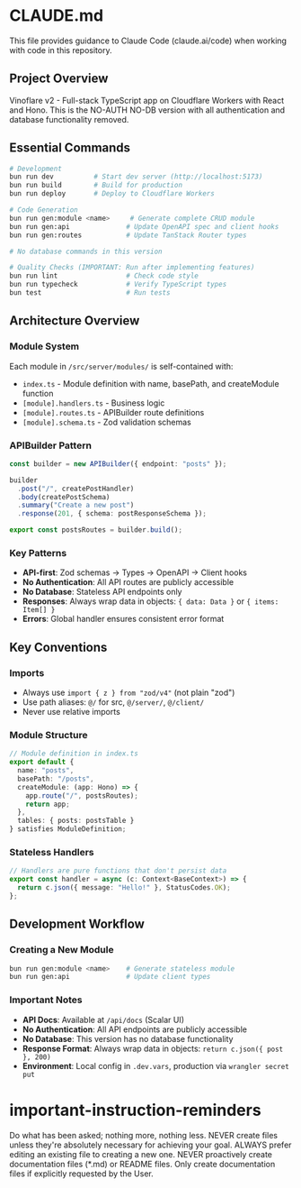 # CLAUDE.md

This file provides guidance to Claude Code (claude.ai/code) when working with code in this repository.

## Project Overview

Vinoflare v2 - Full-stack TypeScript app on Cloudflare Workers with React and Hono. This is the NO-AUTH NO-DB version with all authentication and database functionality removed.

## Essential Commands

```bash
# Development
bun run dev          # Start dev server (http://localhost:5173)
bun run build        # Build for production
bun run deploy       # Deploy to Cloudflare Workers

# Code Generation
bun run gen:module <name>     # Generate complete CRUD module
bun run gen:api              # Update OpenAPI spec and client hooks
bun run gen:routes           # Update TanStack Router types

# No database commands in this version

# Quality Checks (IMPORTANT: Run after implementing features)
bun run lint                 # Check code style
bun run typecheck            # Verify TypeScript types
bun test                     # Run tests
```

## Architecture Overview

### Module System
Each module in `/src/server/modules/` is self-contained with:
- `index.ts` - Module definition with name, basePath, and createModule function
- `[module].handlers.ts` - Business logic
- `[module].routes.ts` - APIBuilder route definitions
- `[module].schema.ts` - Zod validation schemas

### APIBuilder Pattern
```typescript
const builder = new APIBuilder({ endpoint: "posts" });

builder
  .post("/", createPostHandler)
  .body(createPostSchema)
  .summary("Create a new post")
  .response(201, { schema: postResponseSchema });

export const postsRoutes = builder.build();
```

### Key Patterns
- **API-first**: Zod schemas → Types → OpenAPI → Client hooks
- **No Authentication**: All API routes are publicly accessible
- **No Database**: Stateless API endpoints only
- **Responses**: Always wrap data in objects: `{ data: Data }` or `{ items: Item[] }`
- **Errors**: Global handler ensures consistent error format

## Key Conventions

### Imports
- Always use `import { z } from "zod/v4"` (not plain "zod")
- Use path aliases: `@/` for src, `@/server/`, `@/client/`
- Never use relative imports

### Module Structure
```typescript
// Module definition in index.ts
export default {
  name: "posts",
  basePath: "/posts",
  createModule: (app: Hono) => {
    app.route("/", postsRoutes);
    return app;
  },
  tables: { posts: postsTable }
} satisfies ModuleDefinition;
```

### Stateless Handlers
```typescript
// Handlers are pure functions that don't persist data
export const handler = async (c: Context<BaseContext>) => {
  return c.json({ message: "Hello!" }, StatusCodes.OK);
};
```

## Development Workflow

### Creating a New Module
```bash
bun run gen:module <name>    # Generate stateless module
bun run gen:api              # Update client types
```

### Important Notes
- **API Docs**: Available at `/api/docs` (Scalar UI)
- **No Authentication**: All API endpoints are publicly accessible
- **No Database**: This version has no database functionality
- **Response Format**: Always wrap data in objects: `return c.json({ post }, 200)`
- **Environment**: Local config in `.dev.vars`, production via `wrangler secret put`

# important-instruction-reminders
Do what has been asked; nothing more, nothing less.
NEVER create files unless they're absolutely necessary for achieving your goal.
ALWAYS prefer editing an existing file to creating a new one.
NEVER proactively create documentation files (*.md) or README files. Only create documentation files if explicitly requested by the User.